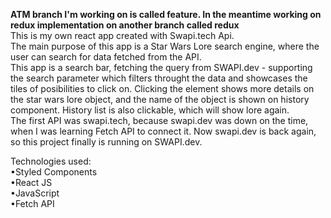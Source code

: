 <b>ATM branch I'm working on is called feature. In the meantime working on redux implementation on another branch called redux </b>
<br>
This is my own react app created with Swapi.tech Api.
<br>
The main purpose of this app is a Star Wars Lore search engine, where the user can search for data fetched from the API.
<br>
This app is a search bar, fetching the query from SWAPI.dev - supporting the search parameter which filters throught the data and showcases the tiles of posibilities to click on. Clicking the element shows more details on the star wars lore object, and the name of the object is shown on history component. History list is also clickable, which will show lore again.
<br>
The first API was swapi.tech, because swapi.dev was down on the time, when I was learning Fetch API to connect it. Now swapi.dev is back again, so this project finally is running on SWAPI.dev.

Technologies used:
<br>
	&bull;Styled Components<br>
	&bull;React JS<br>
	&bull;JavaScript<br>
	&bull;Fetch API<br>
